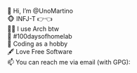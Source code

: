 👋 Hi, I’m @UnoMartino  
🐵 INFJ-T 👉👈  
🧑‍💻 I use Arch btw  
💾 #100daysofhomelab  
🌱 Coding as a hobby  
🖋️ Love Free Software  
📫 You can reach me via email (with GPG):  
